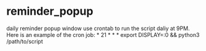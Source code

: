 # reminder_popup
daily reminder popup window
use crontab to run the script daliy at 9PM. Here is an example of the cron job: * 21 * * * export DISPLAY=:0 && python3 /path/to/script

